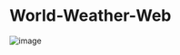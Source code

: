 # World-Weather-Web
![image](https://github.com/AliZia3/World-Weather-Web/assets/87504885/fed9a80d-808b-4352-ba83-16a06d70f197)


